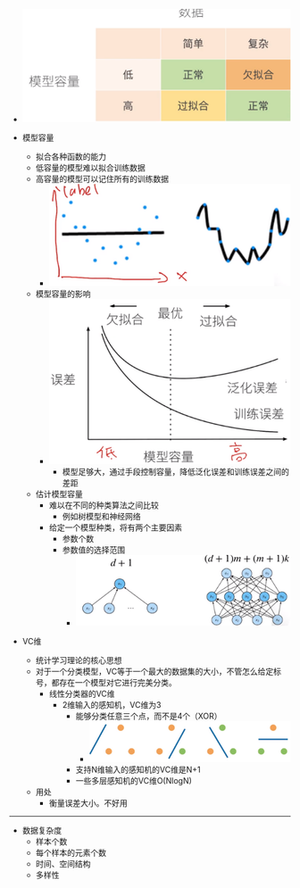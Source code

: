 * ![image-20210711210102851](过拟合与欠拟合.assets/image-20210711210102851.png)

* 模型容量
  * 拟合各种函数的能力
  * 低容量的模型难以拟合训练数据
  * 高容量的模型可以记住所有的训练数据
    * ![image-20210711210113752](过拟合与欠拟合.assets/image-20210711210113752.png)
  * 模型容量的影响
    * ![image-20210711210121965](过拟合与欠拟合.assets/image-20210711210121965.png)
      * 模型足够大，通过手段控制容量，降低泛化误差和训练误差之间的差距
  * 估计模型容量
    * 难以在不同的种类算法之间比较
      * 例如树模型和神经网络
    * 给定一个模型种类，将有两个主要因素
      * 参数个数
      * 参数值的选择范围
        * ![image-20210711210135159](过拟合与欠拟合.assets/image-20210711210135159.png)
* VC维
  * 统计学习理论的核心思想
  * 对于一个分类模型，VC等于一个最大的数据集的大小，不管怎么给定标号，都存在一个模型对它进行完美分类。
    * 线性分类器的VC维
      * 2维输入的感知机，VC维为3
        * 能够分类任意三个点，而不是4个（XOR）
          * ![image-20210711210144822](过拟合与欠拟合.assets/image-20210711210144822.png)
        * 支持N维输入的感知机的VC维是N+1
        * 一些多层感知机的VC维O(NlogN)
  * 用处
    * 衡量误差大小。不好用

---

* 数据复杂度
  * 样本个数
  * 每个样本的元素个数
  * 时间、空间结构
  * 多样性

